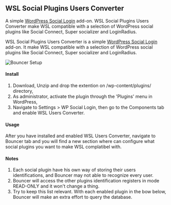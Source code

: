 ## WSL Social Plugins Users Converter
 
A simple [WordPress Social Login](https://wordpress.org/plugins/wordpress-social-login/) add-on. WSL Social Plugins Users Converter make WSL compatible with a selection of WordPress social plugins like Social Connect, Super socializer and LoginRadius. 

WSL Social Plugins Users Converter is a simple [WordPress Social Login](https://wordpress.org/plugins/wordpress-social-login/) add-on. It make WSL compatible with a selection of WordPress social plugins like Social Connect, Super socializer and LoginRadius. 

![Bouncer Setup](https://raw.githubusercontent.com/miled/wsl-users-converter/master/screenshot-1.png)

#### Install
1. Download, Unzip and drop the extention on /wp-content/plugins/ directory,
2. As administrator, activate the plugin through the 'Plugins' menu in WordPress,
3. Navigate to Settings > WP Social Login, then go to the Components tab and enable WSL Users Converter.

#### Usage

After you have installed and enabled WSL Users Converter, navigate to Bouncer tab and you will find a new section where can configure what social plugins you want to make WSL complatibel with.

#### Notes
1. Each social plugin have his own way of storing their users identifications, and Bouncer may not able to recognize every user.
2. Bouncer will access the other plugins identification registers in mode READ-ONLY and it won't change a thing.
3. Try to keep this list relevant. With each enabled plugin in the bow below, Bouncer will make an extra effort to query the database. 